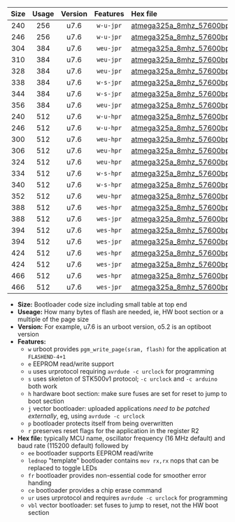 |Size|Usage|Version|Features|Hex file|
|:-:|:-:|:-:|:-:|:--|
|240|256|u7.6|`w-u-jpr`|[atmega325a_8mhz_57600bps_ur_vbl.hex](https://raw.githubusercontent.com/stefanrueger/urboot/main//atmega325a_8mhz_57600bps_ur_vbl.hex)|
|246|256|u7.6|`w-u-jpr`|[atmega325a_8mhz_57600bps_lednop_ur_vbl.hex](https://raw.githubusercontent.com/stefanrueger/urboot/main//atmega325a_8mhz_57600bps_lednop_ur_vbl.hex)|
|304|384|u7.6|`weu-jpr`|[atmega325a_8mhz_57600bps_ee_ur_vbl.hex](https://raw.githubusercontent.com/stefanrueger/urboot/main//atmega325a_8mhz_57600bps_ee_ur_vbl.hex)|
|310|384|u7.6|`weu-jpr`|[atmega325a_8mhz_57600bps_ee_lednop_ur_vbl.hex](https://raw.githubusercontent.com/stefanrueger/urboot/main//atmega325a_8mhz_57600bps_ee_lednop_ur_vbl.hex)|
|328|384|u7.6|`weu-jpr`|[atmega325a_8mhz_57600bps_ee_lednop_fr_ur_vbl.hex](https://raw.githubusercontent.com/stefanrueger/urboot/main//atmega325a_8mhz_57600bps_ee_lednop_fr_ur_vbl.hex)|
|338|384|u7.6|`w-s-jpr`|[atmega325a_8mhz_57600bps_vbl.hex](https://raw.githubusercontent.com/stefanrueger/urboot/main//atmega325a_8mhz_57600bps_vbl.hex)|
|344|384|u7.6|`w-s-jpr`|[atmega325a_8mhz_57600bps_lednop_vbl.hex](https://raw.githubusercontent.com/stefanrueger/urboot/main//atmega325a_8mhz_57600bps_lednop_vbl.hex)|
|356|384|u7.6|`weu-jpr`|[atmega325a_8mhz_57600bps_ee_lednop_fr_ce_ur_vbl.hex](https://raw.githubusercontent.com/stefanrueger/urboot/main//atmega325a_8mhz_57600bps_ee_lednop_fr_ce_ur_vbl.hex)|
|240|512|u7.6|`w-u-hpr`|[atmega325a_8mhz_57600bps_ur.hex](https://raw.githubusercontent.com/stefanrueger/urboot/main//atmega325a_8mhz_57600bps_ur.hex)|
|246|512|u7.6|`w-u-hpr`|[atmega325a_8mhz_57600bps_lednop_ur.hex](https://raw.githubusercontent.com/stefanrueger/urboot/main//atmega325a_8mhz_57600bps_lednop_ur.hex)|
|300|512|u7.6|`weu-hpr`|[atmega325a_8mhz_57600bps_ee_ur.hex](https://raw.githubusercontent.com/stefanrueger/urboot/main//atmega325a_8mhz_57600bps_ee_ur.hex)|
|306|512|u7.6|`weu-hpr`|[atmega325a_8mhz_57600bps_ee_lednop_ur.hex](https://raw.githubusercontent.com/stefanrueger/urboot/main//atmega325a_8mhz_57600bps_ee_lednop_ur.hex)|
|324|512|u7.6|`weu-hpr`|[atmega325a_8mhz_57600bps_ee_lednop_fr_ur.hex](https://raw.githubusercontent.com/stefanrueger/urboot/main//atmega325a_8mhz_57600bps_ee_lednop_fr_ur.hex)|
|334|512|u7.6|`w-s-hpr`|[atmega325a_8mhz_57600bps.hex](https://raw.githubusercontent.com/stefanrueger/urboot/main//atmega325a_8mhz_57600bps.hex)|
|340|512|u7.6|`w-s-hpr`|[atmega325a_8mhz_57600bps_lednop.hex](https://raw.githubusercontent.com/stefanrueger/urboot/main//atmega325a_8mhz_57600bps_lednop.hex)|
|352|512|u7.6|`weu-hpr`|[atmega325a_8mhz_57600bps_ee_lednop_fr_ce_ur.hex](https://raw.githubusercontent.com/stefanrueger/urboot/main//atmega325a_8mhz_57600bps_ee_lednop_fr_ce_ur.hex)|
|388|512|u7.6|`wes-hpr`|[atmega325a_8mhz_57600bps_ee.hex](https://raw.githubusercontent.com/stefanrueger/urboot/main//atmega325a_8mhz_57600bps_ee.hex)|
|388|512|u7.6|`wes-jpr`|[atmega325a_8mhz_57600bps_ee_vbl.hex](https://raw.githubusercontent.com/stefanrueger/urboot/main//atmega325a_8mhz_57600bps_ee_vbl.hex)|
|394|512|u7.6|`wes-hpr`|[atmega325a_8mhz_57600bps_ee_lednop.hex](https://raw.githubusercontent.com/stefanrueger/urboot/main//atmega325a_8mhz_57600bps_ee_lednop.hex)|
|394|512|u7.6|`wes-jpr`|[atmega325a_8mhz_57600bps_ee_lednop_vbl.hex](https://raw.githubusercontent.com/stefanrueger/urboot/main//atmega325a_8mhz_57600bps_ee_lednop_vbl.hex)|
|424|512|u7.6|`wes-hpr`|[atmega325a_8mhz_57600bps_ee_lednop_fr.hex](https://raw.githubusercontent.com/stefanrueger/urboot/main//atmega325a_8mhz_57600bps_ee_lednop_fr.hex)|
|424|512|u7.6|`wes-jpr`|[atmega325a_8mhz_57600bps_ee_lednop_fr_vbl.hex](https://raw.githubusercontent.com/stefanrueger/urboot/main//atmega325a_8mhz_57600bps_ee_lednop_fr_vbl.hex)|
|466|512|u7.6|`wes-hpr`|[atmega325a_8mhz_57600bps_ee_lednop_fr_ce.hex](https://raw.githubusercontent.com/stefanrueger/urboot/main//atmega325a_8mhz_57600bps_ee_lednop_fr_ce.hex)|
|466|512|u7.6|`wes-jpr`|[atmega325a_8mhz_57600bps_ee_lednop_fr_ce_vbl.hex](https://raw.githubusercontent.com/stefanrueger/urboot/main//atmega325a_8mhz_57600bps_ee_lednop_fr_ce_vbl.hex)|

- **Size:** Bootloader code size including small table at top end
- **Useage:** How many bytes of flash are needed, ie, HW boot section or a multiple of the page size
- **Version:** For example, u7.6 is an urboot version, o5.2 is an optiboot version
- **Features:**
  + `w` urboot provides `pgm_write_page(sram, flash)` for the application at `FLASHEND-4+1`
  + `e` EEPROM read/write support
  + `u` uses urprotocol requiring `avrdude -c urclock` for programming
  + `s` uses skeleton of STK500v1 protocol; `-c urclock` and `-c arduino` both work
  + `h` hardware boot section: make sure fuses are set for reset to jump to boot section
  + `j` vector bootloader: uploaded applications *need to be patched externally*, eg, using `avrdude -c urclock`
  + `p` bootloader protects itself from being overwritten
  + `r` preserves reset flags for the application in the register R2
- **Hex file:** typically MCU name, oscillator frequency (16 MHz default) and baud rate (115200 default) followed by
  + `ee` bootloader supports EEPROM read/write
  + `lednop` "template" bootloader contains `mov rx,rx` nops that can be replaced to toggle LEDs
  + `fr` bootloader provides non-essential code for smoother error handing
  + `ce` bootloader provides a chip erase command
  + `ur` uses urprotocol and requires `avrdude -c urclock` for programming
  + `vbl` vector bootloader: set fuses to jump to reset, not the HW boot section
